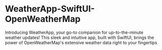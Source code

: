 # WeatherApp-SwiftUI-OpenWeatherMap
Introducing WeatherApp, your go-to companion for up-to-the-minute weather updates! This sleek and intuitive app, built with SwiftUI, brings the power of OpenWeatherMap's extensive weather data right to your fingertips
